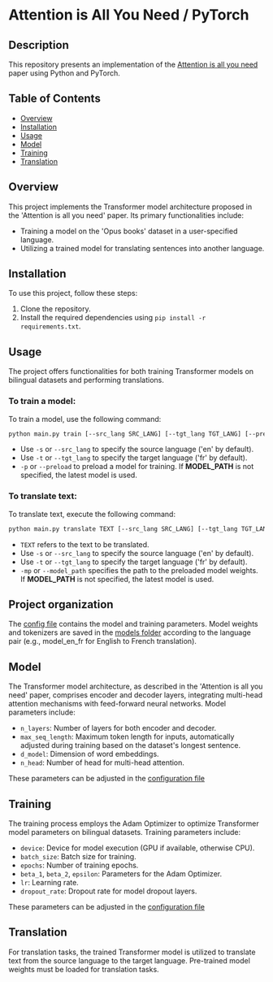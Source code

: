 # Attention is All You Need / PyTorch

## Description
This repository presents an implementation of the [Attention is all you need](https://arxiv.org/pdf/1706.03762.pdf) paper using Python and PyTorch.

## Table of Contents
- [Overview](#overview)
- [Installation](#installation)
- [Usage](#usage)
- [Model](#model)
- [Training](#training)
- [Translation](#translation)

## Overview
This project implements the Transformer model architecture proposed in the 'Attention is all you need' paper. Its primary functionalities include:
* Training a model on the 'Opus books' dataset in a user-specified language.
* Utilizing a trained model for translating sentences into another language.

## Installation
To use this project, follow these steps:

1. Clone the repository.
2. Install the required dependencies using `pip install -r requirements.txt`.

## Usage
The project offers functionalities for both training Transformer models on bilingual datasets and performing translations.

### To train a model:
To train a model, use the following command:
```bash
python main.py train [--src_lang SRC_LANG] [--tgt_lang TGT_LANG] [--preload MODEL_PATH]
```

* Use `-s` or `--src_lang`  to specify the source language ('en' by default).
* Use `-t` or `--tgt_lang`  to specify the target language ('fr' by default).
* `-p` or `--preload` to preload a model for training. If **MODEL_PATH** is not specified, the latest model is used.

### To translate text:
To translate text, execute the following command:
```bash
python main.py translate TEXT [--src_lang SRC_LANG] [--tgt_lang TGT_LANG] [--model_path MODEL_PATH]
```

* `TEXT` refers to the text to be translated.
* Use `-s` or `--src_lang`  to specify the source language ('en' by default).
* Use `-t` or `--tgt_lang`  to specify the target language ('fr' by default).
* `-mp` or `--model_path` specifies the path to the preloaded model weights. If **MODEL_PATH** is not specified, the latest model is used.

## Project organization
The [config file](config.py) contains the model and training parameters. 
Model weights and tokenizers are saved in the [models folder](models/) according to the language pair (e.g., model_en_fr for English to French translation).

## Model

The Transformer model architecture, as described in the 'Attention is all you need' paper, comprises encoder and decoder layers, integrating multi-head attention mechanisms with feed-forward neural networks. Model parameters include: 
* `n_layers`: Number of layers for both encoder and decoder.
* `max_seq_length`: Maximum token length for inputs, automatically adjusted during training based on the dataset's longest sentence.
* `d_model`: Dimension of word embeddings.
* `n_head`: Number of head for multi-head attention.

These parameters can be adjusted in the [configuration file](config.py)

## Training

The training process employs the Adam Optimizer to optimize Transformer model parameters on bilingual datasets. Training parameters include: 
* `device`:  Device for model execution (GPU if available, otherwise CPU).
* `batch_size`: Batch size for training.
* `epochs`: Number of training epochs.
* `beta_1`, `beta_2`, `epsilon`: Parameters for the Adam Optimizer.
* `lr`: Learning rate.
* `dropout_rate`: Dropout rate for model dropout layers.

These parameters can be adjusted in the [configuration file](config.py)

## Translation

For translation tasks, the trained Transformer model is utilized to translate text from the source language to the target language. Pre-trained model weights must be loaded for translation tasks.
